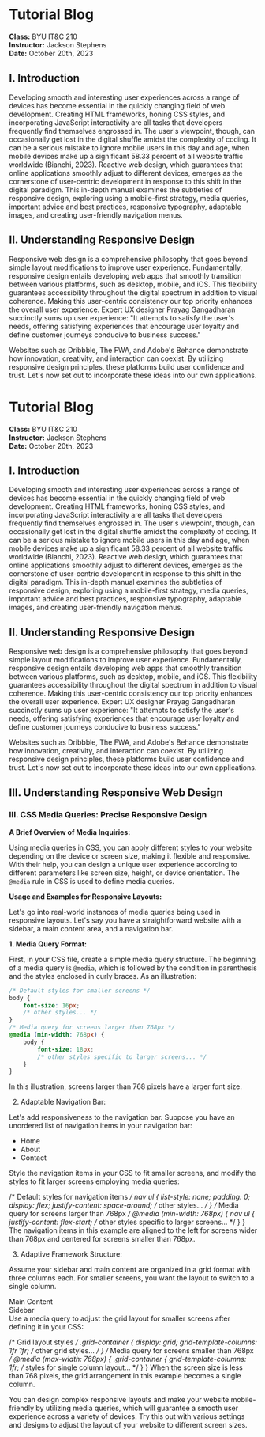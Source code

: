 # Tutorial Blog
**Class:** BYU IT&C 210  
**Instructor:** Jackson Stephens  
**Date:** October 20th, 2023

## I. Introduction

Developing smooth and interesting user experiences across a range of devices has become essential in the quickly changing field of web development. Creating HTML frameworks, honing CSS styles, and incorporating JavaScript interactivity are all tasks that developers frequently find themselves engrossed in. The user's viewpoint, though, can occasionally get lost in the digital shuffle amidst the complexity of coding. It can be a serious mistake to ignore mobile users in this day and age, when mobile devices make up a significant 58.33 percent of all website traffic worldwide (Bianchi, 2023). Reactive web design, which guarantees that online applications smoothly adjust to different devices, emerges as the cornerstone of user-centric development in response to this shift in the digital paradigm. This in-depth manual examines the subtleties of responsive design, exploring using a mobile-first strategy, media queries, important advice and best practices, responsive typography, adaptable images, and creating user-friendly navigation menus.

## II. Understanding Responsive Design

Responsive web design is a comprehensive philosophy that goes beyond simple layout modifications to improve user experience. Fundamentally, responsive design entails developing web apps that smoothly transition between various platforms, such as desktop, mobile, and iOS. This flexibility guarantees accessibility throughout the digital spectrum in addition to visual coherence. Making this user-centric consistency our top priority enhances the overall user experience. Expert UX designer Prayag Gangadharan succinctly sums up user experience: "It attempts to satisfy the user's needs, offering satisfying experiences that encourage user loyalty and define customer journeys conducive to business success."

Websites such as Dribbble, The FWA, and Adobe's Behance demonstrate how innovation, creativity, and interaction can coexist. By utilizing responsive design principles, these platforms build user confidence and trust. Let's now set out to incorporate these ideas into our own applications.

# Tutorial Blog
**Class:** BYU IT&C 210  
**Instructor:** Jackson Stephens  
**Date:** October 20th, 2023

## I. Introduction

Developing smooth and interesting user experiences across a range of devices has become essential in the quickly changing field of web development. Creating HTML frameworks, honing CSS styles, and incorporating JavaScript interactivity are all tasks that developers frequently find themselves engrossed in. The user's viewpoint, though, can occasionally get lost in the digital shuffle amidst the complexity of coding. It can be a serious mistake to ignore mobile users in this day and age, when mobile devices make up a significant 58.33 percent of all website traffic worldwide (Bianchi, 2023). Reactive web design, which guarantees that online applications smoothly adjust to different devices, emerges as the cornerstone of user-centric development in response to this shift in the digital paradigm. This in-depth manual examines the subtleties of responsive design, exploring using a mobile-first strategy, media queries, important advice and best practices, responsive typography, adaptable images, and creating user-friendly navigation menus.

## II. Understanding Responsive Design

Responsive web design is a comprehensive philosophy that goes beyond simple layout modifications to improve user experience. Fundamentally, responsive design entails developing web apps that smoothly transition between various platforms, such as desktop, mobile, and iOS. This flexibility guarantees accessibility throughout the digital spectrum in addition to visual coherence. Making this user-centric consistency our top priority enhances the overall user experience. Expert UX designer Prayag Gangadharan succinctly sums up user experience: "It attempts to satisfy the user's needs, offering satisfying experiences that encourage user loyalty and define customer journeys conducive to business success."

Websites such as Dribbble, The FWA, and Adobe's Behance demonstrate how innovation, creativity, and interaction can coexist. By utilizing responsive design principles, these platforms build user confidence and trust. Let's now set out to incorporate these ideas into our own applications.

## III. Understanding Responsive Web Design

### III. CSS Media Queries: Precise Responsive Design

**A Brief Overview of Media Inquiries:**

Using media queries in CSS, you can apply different styles to your website depending on the device or screen size, making it flexible and responsive. With their help, you can design a unique user experience according to different parameters like screen size, height, or device orientation. The `@media` rule in CSS is used to define media queries.

**Usage and Examples for Responsive Layouts:**

Let's go into real-world instances of media queries being used in responsive layouts. Let's say you have a straightforward website with a sidebar, a main content area, and a navigation bar.

**1. Media Query Format:**

First, in your CSS file, create a simple media query structure. The beginning of a media query is `@media`, which is followed by the condition in parenthesis and the styles enclosed in curly braces. As an illustration:

```css
/* Default styles for smaller screens */
body {
    font-size: 16px;
    /* other styles... */
}
/* Media query for screens larger than 768px */
@media (min-width: 768px) {
    body {
        font-size: 18px;
        /* other styles specific to larger screens... */
    }
}
```

In this illustration, screens larger than 768 pixels have a larger font size.

2. Adaptable Navigation Bar:

Let's add responsiveness to the navigation bar. Suppose you have an unordered list of navigation items in your navigation bar:

<nav>
    <ul>
        <li>Home</li>
        <li>About</li>
        <li>Contact</li>
    </ul>
</nav>

Style the navigation items in your CSS to fit smaller screens, and modify the styles to fit larger screens employing media queries:

/* Default styles for navigation items */
nav ul {
    list-style: none;
    padding: 0;
    display: flex;
    justify-content: space-around;
    /* other styles... */
}
/* Media query for screens larger than 768px */
@media (min-width: 768px) {
    nav ul {
        justify-content: flex-start;
        /* other styles specific to larger screens... */
    }
}
The navigation items in this example are aligned to the left for screens wider than 768px and centered for screens smaller than 768px.

3. Adaptive Framework Structure:

Assume your sidebar and main content are organized in a grid format with three columns each. For smaller screens, you want the layout to switch to a single column.

<div class="grid-container">
    <div class="main-content">Main Content</div>
    <div class="sidebar">Sidebar</div>
</div>
Use a media query to adjust the grid layout for smaller screens after defining it in your CSS:

/* Grid layout styles */
.grid-container {
    display: grid;
    grid-template-columns: 1fr 1fr;
    /* other grid styles... */
}
/* Media query for screens smaller than 768px */
@media (max-width: 768px) {
    .grid-container {
        grid-template-columns: 1fr;
        /* styles for single column layout... */
    }
}
When the screen size is less than 768 pixels, the grid arrangement in this example becomes a single column.

You can design complex responsive layouts and make your website mobile-friendly by utilizing media queries, which will guarantee a smooth user experience across a variety of devices. Try this out with various settings and designs to adjust the layout of your website to different screen sizes.
